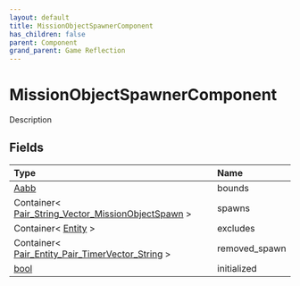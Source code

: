 ```yaml
---
layout: default
title: MissionObjectSpawnerComponent
has_children: false
parent: Component
grand_parent: Game Reflection
---
```

# MissionObjectSpawnerComponent
Description 

## Fields

| Type | Name |
|:----------|:--------------|
| [Aabb](/riftbreaker-wiki/docs/game-reflection/components/aabb/) | bounds |
| Container< [Pair_String_Vector_MissionObjectSpawn](/riftbreaker-wiki/docs/game-reflection/classes/pair__string__vector__mission_object_spawn/) > | spawns |
| Container< [Entity](/riftbreaker-wiki/docs/game-reflection/classes/entity/) > | excludes |
| Container< [Pair_Entity_Pair_TimerVector_String](/riftbreaker-wiki/docs/game-reflection/classes/pair__entity__pair__timer_vector__string/) > | removed_spawn |
| [bool](/riftbreaker-wiki/docs/game-reflection/components/bool/) | initialized |

